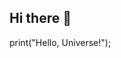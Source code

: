 ## Hi there 👋

<!--
**chaneepo/OpenSourceWorks** is a ✨ _special_ ✨ repository because its `README.md` (this file) appears on your GitHub profile.

Here are some ideas to get you started:

## SoongsilUniv
<img src="https://capsule-render.vercel.app/api?type=모양&color=색상코드&height=높이&section=header&text=텍스트&fontSize=텍스트크기" />


<img src="https://capsule-render.vercel.app/api?type=모양&color=색상코드&height=높이&section=footer&text=텍스트&fontSize=텍스트크기" />

- 🔭 I’m currently working on ...
- 🌱 I’m currently learning ...
- 👯 I’m looking to collaborate on ...
- 🤔 I’m looking for help with ...
- 💬 Ask me about ...
- 📫 How to reach me: ...
- 😄 Pronouns: ...
- ⚡ Fun fact: ...
-->

print("Hello, Universe!");
